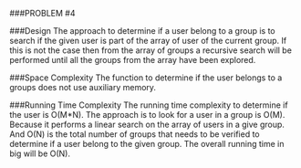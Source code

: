 ###PROBLEM #4

###Design
The approach to determine if a user belong to a group is to search if the given user is part of the array of user of 
the current group. If this is not the case then from the array of groups a recursive search will be performed until all 
the groups from the array have been explored. 

###Space Complexity
The function to determine if the user belongs to a groups does not use auxiliary memory.

###Running Time Complexity
The running time complexity to determine if the user is O(M*N). The approach is to look for a user in a group is O(M). 
Because it performs a linear search on the array of users in a give group. And O(N) is the total number of groups that 
needs to be verified to determine if a user belong to the given group. The overall running time in big will be O(N).

